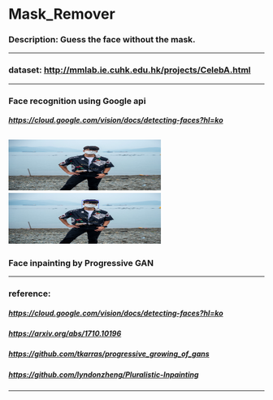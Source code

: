 # Mask_Remover

### Description: Guess the face without the mask.
---
### dataset: http://mmlab.ie.cuhk.edu.hk/projects/CelebA.html
---
### Face recognition using Google api
##### https://cloud.google.com/vision/docs/detecting-faces?hl=ko
<img src="./origin.png" height="100px" width="300px"> <img src="./detect.jpg" height="100px" width="300px">
---
### Face inpainting by Progressive GAN
---
### reference:
##### https://cloud.google.com/vision/docs/detecting-faces?hl=ko
##### https://arxiv.org/abs/1710.10196
##### https://github.com/tkarras/progressive_growing_of_gans
##### https://github.com/lyndonzheng/Pluralistic-Inpainting
---
